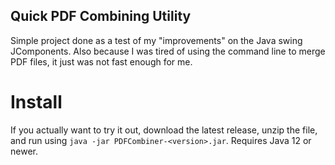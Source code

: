 ## Quick PDF Combining Utility
Simple project done as a test of my "improvements" on the Java swing JComponents. Also because I was tired of using the command line to merge PDF files, it just was not fast enough for me.

# Install
If you actually want to try it out, download the latest release, unzip the file, and run using `java -jar PDFCombiner-<version>.jar`. Requires Java 12 or newer. 